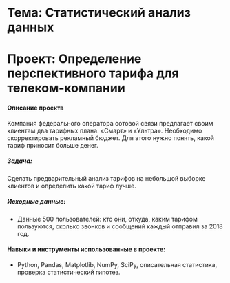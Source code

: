 # Тема:  Статистический анализ данных

# Проект: Определение перспективного тарифа для телеком-компании

#### Описание проекта 
Компания федерального оператора сотовой связи предлагает своим клиентам два тарифных плана: «Смарт» и «Ультра». Необходимо скорректировать рекламный бюджет. Для этого нужно понять, какой тариф приносит больше денег.

##### Задача:
Сделать предварительный анализ тарифов на небольшой выборке клиентов и определить какой тариф лучше.
 
##### Исходные данные:

* Данные 500 пользователей: кто они, откуда, каким тарифом пользуются, сколько звонков и сообщений каждый отправил за 2018 год.

#### Навыки и инструменты использованные в проекте:
* Python, Pandas, Matplotlib, NumPy, SciPy, описательная статистика, проверка статистический гипотез.

